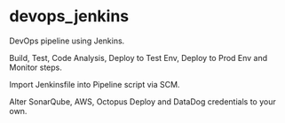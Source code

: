 # devops_jenkins
DevOps pipeline using Jenkins.

Build, Test, Code Analysis, Deploy to Test Env, Deploy to Prod Env and Monitor steps.

Import Jenkinsfile into Pipeline script via SCM.

Alter SonarQube, AWS, Octopus Deploy and DataDog credentials to your own.
